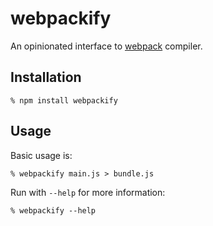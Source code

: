 # webpackify

An opinionated interface to [webpack][] compiler.

## Installation

    % npm install webpackify

## Usage

Basic usage is:

    % webpackify main.js > bundle.js

Run with `--help` for more information:

    % webpackify --help

[webpack]: http://webpack.github.io/
